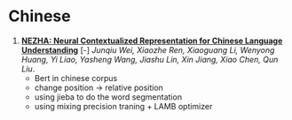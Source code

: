 # Chinese

1. [**NEZHA: Neural Contextualized Representation for Chinese Language Understanding**](https://github.com/iofu728/PaperRead/blob/master/paper/NLP/Chinese/NeZha.pdf) [-] _Junqiu Wei, Xiaozhe Ren, Xiaoguang Li, Wenyong Huang, Yi Liao, Yasheng Wang, Jiashu Lin, Xin Jiang, Xiao Chen, Qun Liu_.
   - Bert in chinese corpus
   - change position -> relative position
   - using jieba to do the word segmentation
   - using mixing precision traning + LAMB optimizer
